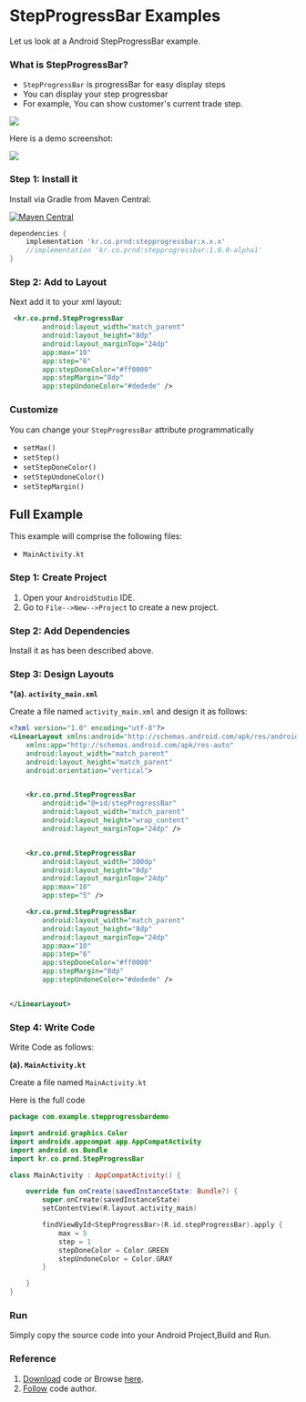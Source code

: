 # StepProgressBar Examples


Let us look at a Android StepProgressBar example.

### What is StepProgressBar?

*   `StepProgressBar` is progressBar for easy display steps
*   You can display your step progressbar
*   For example, You can show customer's current trade step.

![](https://github.com/PRNDcompany/StepProgressBar/raw/master/arts/heydealer_example.png)

Here is a demo screenshot:
  
![](https://github.com/PRNDcompany/StepProgressBar/raw/master/arts/screenshot_1.png)

### Step 1: Install it

Install via Gradle from Maven Central:

[![Maven Central](https://camo.githubusercontent.com/ade3da0b0aa215523448d82117aa2658ee5d4fd9a3dc32d7b6e5ae05b6e04fe9/68747470733a2f2f696d672e736869656c64732e696f2f6d6176656e2d63656e7472616c2f762f6b722e636f2e70726e642f7374657070726f67726573736261722e7376673f6c6162656c3d4d6176656e25323043656e7472616c)](https://search.maven.org/search?q=g:%22kr.co.prnd%22%20AND%20a:%stepprogressbar%22)

```groovy
dependencies {
    implementation 'kr.co.prnd:stepprogressbar:x.x.x'
    //implementation 'kr.co.prnd:stepprogressbar:1.0.0-alpha1'    
}

```

### Step 2: Add to Layout

Next add it to your xml layout:

```xml
 <kr.co.prnd.StepProgressBar
        android:layout_width="match_parent"
        android:layout_height="8dp"
        android:layout_marginTop="24dp"
        app:max="10"
        app:step="6"
        app:stepDoneColor="#ff0000"
        app:stepMargin="8dp"
        app:stepUndoneColor="#dedede" />
```

  

### Customize

You can change your `StepProgressBar` attribute programmatically

*   `setMax()`
*   `setStep()`
*   `setStepDoneColor()`
*   `setStepUndoneColor()`
*   `setStepMargin()`


## Full Example

This example will comprise the following files:

- `MainActivity.kt`

### Step 1: Create Project

1. Open your `AndroidStudio` IDE.
2. Go to `File-->New-->Project` to create a new project.

### Step 2: Add Dependencies

Install it as has been described above.

### Step 3: Design Layouts

***(a). `activity_main.xml`**

Create a file named `activity_main.xml` and design it as follows:

```xml
<?xml version="1.0" encoding="utf-8"?>
<LinearLayout xmlns:android="http://schemas.android.com/apk/res/android"
    xmlns:app="http://schemas.android.com/apk/res-auto"
    android:layout_width="match_parent"
    android:layout_height="match_parent"
    android:orientation="vertical">


    <kr.co.prnd.StepProgressBar
        android:id="@+id/stepProgressBar"
        android:layout_width="match_parent"
        android:layout_height="wrap_content"
        android:layout_marginTop="24dp" />


    <kr.co.prnd.StepProgressBar
        android:layout_width="300dp"
        android:layout_height="8dp"
        android:layout_marginTop="24dp"
        app:max="10"
        app:step="5" />

    <kr.co.prnd.StepProgressBar
        android:layout_width="match_parent"
        android:layout_height="8dp"
        android:layout_marginTop="24dp"
        app:max="10"
        app:step="6"
        app:stepDoneColor="#ff0000"
        app:stepMargin="8dp"
        app:stepUndoneColor="#dedede" />


</LinearLayout>
```

### Step 4: Write Code

Write Code as follows:

**(a). `MainActivity.kt`**

Create a file named `MainActivity.kt`

Here is the full code

```kotlin
package com.example.stepprogressbardemo

import android.graphics.Color
import androidx.appcompat.app.AppCompatActivity
import android.os.Bundle
import kr.co.prnd.StepProgressBar

class MainActivity : AppCompatActivity() {

    override fun onCreate(savedInstanceState: Bundle?) {
        super.onCreate(savedInstanceState)
        setContentView(R.layout.activity_main)

        findViewById<StepProgressBar>(R.id.stepProgressBar).apply {
            max = 5
            step = 1
            stepDoneColor = Color.GREEN
            stepUndoneColor = Color.GRAY
        }

    }
}
```

### Run

Simply copy the source code into your Android Project,Build and Run. 

### Reference

1. [Download](https://github.com/PRNDcompany/StepProgressBar/archive/refs/heads/master.zip) code or Browse [here](https://github.com/PRNDcompany/StepProgressBar).
2. [Follow](https://github.com/PRNDcompany/) code author.


